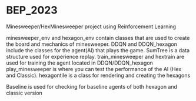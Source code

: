 # BEP_2023
Minesweeper/HexMinesweeper project using Reinforcement Learning

minesweeper_env and hexagon_env contain classes that are used to create the board and mechanics of minesweeper.
DDQN and DDQN_hexagon include the classes for the agent(AI) that plays the game.
SumTree is a data structure used for experience replay.
train_minesweeper and hextrain are used for training the agent located in DDQN/DDQN_hexagon
play_minesweeper is where you can test the performance of the AI (Hex and Classic).
hexagontile is a class for rendering and creating the hexagons

Baseline is used for checking for baseline agents of both hexagon and classic version
